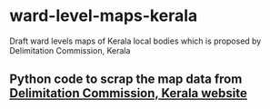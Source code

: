 # ward-level-maps-kerala
Draft ward levels maps of Kerala local bodies which is proposed by Delimitation Commission, Kerala

## Python code to scrap the map data from [Delimitation Commission, Kerala website](https://wardmap.ksmart.live/)


